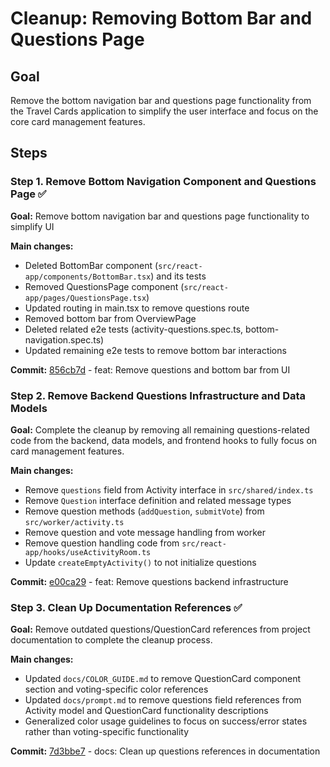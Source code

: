 # Cleanup: Removing Bottom Bar and Questions Page

## Goal

Remove the bottom navigation bar and questions page functionality from the Travel Cards application to simplify the user interface and focus on the core card management features.

## Steps

### Step 1. Remove Bottom Navigation Component and Questions Page ✅

**Goal:** Remove bottom navigation bar and questions page functionality to simplify UI

**Main changes:**
- Deleted BottomBar component (`src/react-app/components/BottomBar.tsx`) and its tests
- Removed QuestionsPage component (`src/react-app/pages/QuestionsPage.tsx`)
- Updated routing in main.tsx to remove questions route
- Removed bottom bar from OverviewPage
- Deleted related e2e tests (activity-questions.spec.ts, bottom-navigation.spec.ts)
- Updated remaining e2e tests to remove bottom bar interactions

**Commit:** [856cb7d](https://github.com/juanibiapina/cf-travelcards/commit/856cb7d) - feat: Remove questions and bottom bar from UI

### Step 2. Remove Backend Questions Infrastructure and Data Models

**Goal:** Complete the cleanup by removing all remaining questions-related code from the backend, data models, and frontend hooks to fully focus on card management features.

**Main changes:**
- Remove `questions` field from Activity interface in `src/shared/index.ts`
- Remove `Question` interface definition and related message types
- Remove question methods (`addQuestion`, `submitVote`) from `src/worker/activity.ts`
- Remove question and vote message handling from worker
- Remove question handling code from `src/react-app/hooks/useActivityRoom.ts`
- Update `createEmptyActivity()` to not initialize questions

**Commit:** [e00ca29](https://github.com/juanibiapina/cf-travelcards/commit/e00ca29) - feat: Remove questions backend infrastructure

### Step 3. Clean Up Documentation References ✅

**Goal:** Remove outdated questions/QuestionCard references from project documentation to complete the cleanup process.

**Main changes:**
- Updated `docs/COLOR_GUIDE.md` to remove QuestionCard component section and voting-specific color references
- Updated `docs/prompt.md` to remove questions field references from Activity model and QuestionCard functionality descriptions
- Generalized color usage guidelines to focus on success/error states rather than voting-specific functionality

**Commit:** [7d3bbe7](https://github.com/juanibiapina/cf-travelcards/commit/7d3bbe7) - docs: Clean up questions references in documentation
